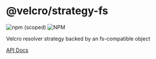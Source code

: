 # @velcro/strategy-fs

![npm (scoped)](https://img.shields.io/npm/v/@velcro/strategy-fs?style=flat-square)
![NPM](https://img.shields.io/npm/l/@velcro/strategy-fs?style=flat-square)

Velcro resolver strategy backed by an fs-compatible object

[API Docs](https://github.com/ggoodman/velcro/tree/v0.35.0/docs/strategy-fs.md)
